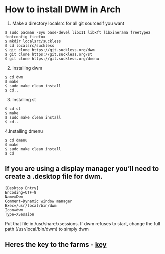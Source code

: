 # How to install DWM in Arch
1. Make a directory localsrc for all git sourcesif you want
~~~
$ sudo pacman -Syu base-devel libx11 libxft libxinerama freetype2 fontconfig firefox
$ mkdir localsrc/suckless
$ cd localsrc/suckless
$ git clone https://git.suckless.org/dwm
$ git clone https://git.suckless.org/st
$ git clone https://git.suckless.org/dmenu
~~~
2. Installing dwm
~~~
$ cd dwm
$ make
$ sudo make clean install
$ cd..
~~~

3. Installing st
~~~
$ cd st
$ make
$ sudo make clean install
$ cd..
~~~

4.Installing dmenu
~~~
$ cd dmenu
$ make
$ sudo make clean install
$ cd
~~~

## If you are using a display manager you’ll need to create a .desktop file for dwm.
~~~
[Desktop Entry]
Encoding=UTF-8
Name=Dwm
Comment=Dynamic window manager
Exec=/usr/local/bin/dwm
Icon=dwm
Type=XSession
~~~
Put that file in /usr/share/xsessions. If dwm refuses to start, change the full path (/usr/local/bin/dwm) to simply dwm

## Heres the key to the farms - [key](https://dwm.suckless.org/)
